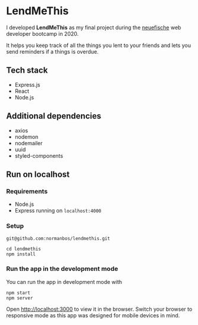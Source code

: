 # LendMeThis

I developed **LendMeThis** as my final project during the [neuefische](https://www.neuefische.de/) web developer bootcamp in 2020.

It helps you keep track of all the things you lent to your friends and lets you send reminders if a things is overdue.

## Tech stack

- Express.js
- React
- Node.js

## Additional dependencies

- axios
- nodemon
- nodemailer
- uuid
- styled-components

## Run on localhost

### Requirements

- Node.js
- Express running on `localhost:4000`

### Setup

```shell
git@github.com:normanbos/lendmethis.git

cd lendmethis
npm install
```

### Run the app in the development mode

You can run the app in development mode with

```shell
npm start
npm server
```

Open <http://localhost:3000> to view it in the browser. Switch your browser to responsive mode as this app was designed for mobile devices in mind.
